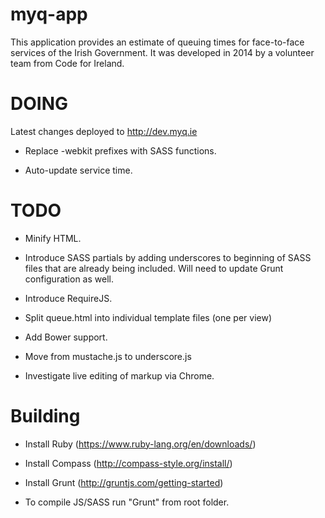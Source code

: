 myq-app
=======

This application provides an estimate of queuing times for face-to-face services of the Irish Government. It was developed in 2014 by a volunteer team from Code for Ireland.

DOING
=====

Latest changes deployed to http://dev.myq.ie

* Replace -webkit prefixes with SASS functions.

* Auto-update service time.


TODO
====

* Minify HTML.

* Introduce SASS partials by adding underscores to beginning of SASS files that are already being included. Will need to update Grunt configuration as well.

* Introduce RequireJS.

* Split queue.html into individual template files (one per view)

* Add Bower support.

* Move from mustache.js to underscore.js

* Investigate live editing of markup via Chrome.

Building
========

* Install Ruby (https://www.ruby-lang.org/en/downloads/)
* Install Compass (http://compass-style.org/install/)
* Install Grunt (http://gruntjs.com/getting-started)

* To compile JS/SASS run "Grunt" from root folder.
